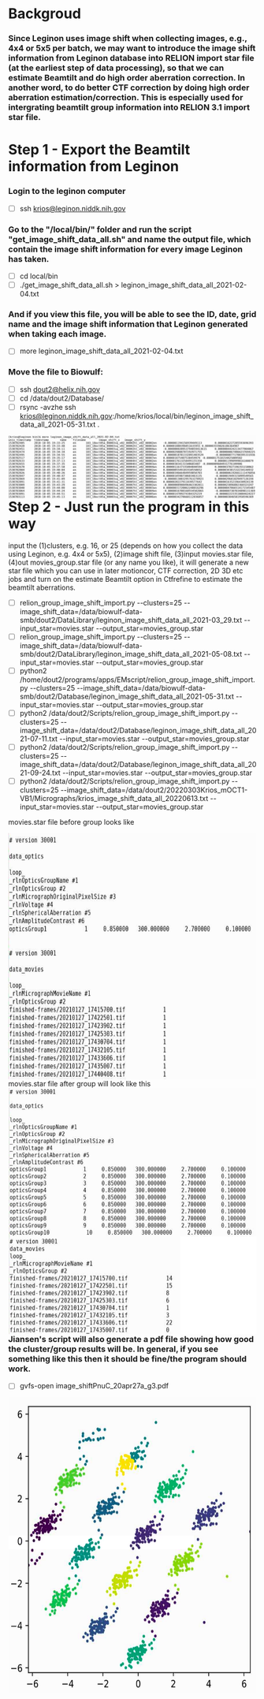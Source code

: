 # Backgroud
### Since Leginon uses image shift when collecting images, e.g., 4x4 or 5x5 per batch, we may want to introduce the image shift information from Leginon database into RELION import star file (at the earliest step of data processing), so that we can estimate Beamtilt and do high order aberration correction. In another word, to do better CTF correction by doing high order aberration estimation/correction. This is especially used for intergrating beamtilt group information into RELION 3.1 import star file. 

# Step 1 - Export the Beamtilt information from Leginon

### Login to the leginon computer
- [ ] ssh krios@leginon.niddk.nih.gov
### Go to the "/local/bin/" folder and run the script "get_image_shift_data_all.sh" and name the output file, which contain the image shift information for every image Leginon has taken.
- [ ] cd local/bin
- [ ]  ./get_image_shift_data_all.sh > leginon_image_shift_data_all_2021-02-04.txt
### And if you view this file, you will be able to see the ID, date, grid name and the image shift information that Leginon generated when taking each image. 
- [ ] more leginon_image_shift_data_all_2021-02-04.txt
### Move the file to Biowulf:
- [ ] ssh dout2@helix.nih.gov
- [ ] cd /data/dout2/Database/
- [ ] rsync -avzhe  ssh krios@leginon.niddk.nih.gov:/home/krios/local/bin/leginon_image_shift_data_all_2021-05-31.txt .

<img src="https://github.com/asdstory/Single-Particle-Reconstruction/blob/master/Figures/Leginon_Image_Shift_Information.png?raw=true"
     alt="leginon_image_shift_data from leginon"
     style="float: left; margin-right: 10px;" />

# Step 2 - Just run the program in this way
input the (1)clusters, e.g. 16, or 25 (depends on how you collect the data using Leginon, e.g. 4x4 or 5x5), (2)image shift file, (3)input movies.star file, (4)out movies_group.star file (or any name you like), it will generate a new star file which you can use in later motioncor, CTF correction, 2D 3D etc jobs and turn on the estimate Beamtilt option in Ctfrefine to estimate the beamtilt aberrations.

- [ ] relion_group_image_shift_import.py --clusters=25 --image_shift_data=/data/biowulf-data-smb/dout2/DataLibrary/leginon_image_shift_data_all_2021-03_29.txt --input_star=movies.star --output_star=movies_group.star
- [ ] relion_group_image_shift_import.py --clusters=25 --image_shift_data=/data/biowulf-data-smb/dout2/DataLibrary/leginon_image_shift_data_all_2021-05-08.txt --input_star=movies.star --output_star=movies_group.star
- [ ] python2 /home/dout2/programs/apps/EMscript/relion_group_image_shift_import.py --clusters=25 --image_shift_data=/data/biowulf-data-smb/dout2/Database/leginon_image_shift_data_all_2021-05-31.txt --input_star=movies.star --output_star=movies_group.star
- [ ] python2 /data/dout2/Scripts/relion_group_image_shift_import.py --clusters=25 --image_shift_data=/data/dout2/Database/leginon_image_shift_data_all_2021-07-11.txt --input_star=movies.star --output_star=movies_group.star
- [ ] python2 /data/dout2/Scripts/relion_group_image_shift_import.py --clusters=25 --image_shift_data=/data/dout2/Database/leginon_image_shift_data_all_2021-09-24.txt --input_star=movies.star --output_star=movies_group.star
- [ ] python2 /data/dout2/Scripts/relion_group_image_shift_import.py --clusters=25 --image_shift_data=/data/dout2/20220303Krios_mOCT1-VB1/Micrographs/krios_image_shift_data_all_20220613.txt --input_star=movies.star --output_star=movies_group.star

movies.star file before group looks like 

<img src="https://github.com/asdstory/Single-Particle-Reconstruction/blob/master/Figures/MoviesStarFileBeforeGroup.png"
     style="float: left; margin-right: 10px;" width="700" height="500"  />
     
movies.star file after group will look like this
<img src="https://github.com/asdstory/Single-Particle-Reconstruction/blob/master/Figures/MoviesStarFileAfterGroup.png"
     style="float: left; margin-right: 10px;" width="700" height="500" />
 
### Jiansen's script will also generate a pdf file showing how good the cluster/group results will be. In general, if you see something like this then it should be fine/the program should work.
- [ ] gvfs-open image_shiftPnuC_20apr27a_g3.pdf

<img src="https://github.com/asdstory/Single-Particle-Reconstruction/blob/master/Figures/Image_shift_cluster%20result%20pdf.png?raw=true"
     alt="run_data_image-shift-grouped-star"
     style="float: left; margin-right: 10px;" width="600" height="600" />



